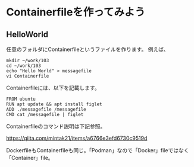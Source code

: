# Containerfileを作ってみよう
## HelloWorld
任意のフォルダにContainerfileというファイルを作ります。
例えば、
```
mkdir ~/work/103
cd ~/work/103
echo "Hello World" > messagefile
vi Containerfile
```

Containerfileには、以下を記載します。
```
FROM ubuntu
RUN apt update && apt install figlet
ADD ./messagefile /messagefile
CMD cat /messagefile | figlet
```

Containerfileのコマンド説明は下記参照。

https://qiita.com/mintak21/items/a6766e3efd6730c9519d

DockerfileもContainerfileも同じ。「Podman」なので「Docker」fileではなく「Container」file。

